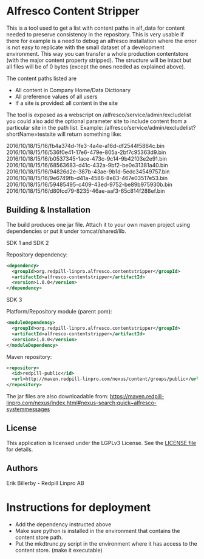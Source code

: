 # Alfresco Content Stripper

This is a tool used to get a list with content paths in alf_data for content needed to preserve consistency in the repository.
This is very usable if there for example is a need to debug an alfresco installation where the error is not easy to replicate
with the small dataset of a development environment. This way you can transfer a whole production contentstore (with the major content property stripped). The structure will be intact but all files will be of 0 bytes (except the ones needed as explained above).

The content paths listed are 
 * All content in Company Home/Data Dictionary
 * All preference values of all users
 * If a site is provided: all content in the site
 
 The tool is exposed as a webscript on /alfresco/service/admin/excludelist you could also add the optional parameter site to
include content from a particular site in the path list. Example: /alfresco/service/admin/excludelist?shortName=testsite will return 
something like:

2016/10/18/15/16/fb4a374d-1fe3-4a4e-a16d-df2544f5864c.bin
2016/10/18/15/16/536f0e41-17e6-479e-805a-2bf7c95363d9.bin
2016/10/18/15/16/b0537345-1ace-473c-9c14-9b42f03e2e91.bin
2016/10/18/15/16/68563683-d41c-432a-9bf2-be0e31381a40.bin
2016/10/18/15/16/94826d2e-387b-43ae-9b1d-5edc34549757.bin
2016/10/18/15/16/9e6749fb-d41a-4586-8e83-467e03517e53.bin
2016/10/18/15/16/59485495-c409-43ed-9752-be89b975930b.bin
2016/10/18/15/16/d80fcd79-8235-46ae-aaf3-65c814f288ef.bin

Building & Installation
------------
The build produces one jar file. Attach it to your own maven project using dependencies or put it under tomcat/shared/lib.

SDK 1 and SDK 2

Repository dependency:
```xml
<dependency>
  <groupId>org.redpill-linpro.alfresco.contentstripper</groupId>
  <artifactId>alfresco-contentstripper</artifactId>
  <version>1.0.0</version>
</dependency>
```


SDK 3

Platform/Repository module (parent pom):
```xml
<moduleDependency>
  <groupId>org.redpill-linpro.alfresco.contentstripper</groupId>
  <artifactId>alfresco-contentstripper</artifactId>
  <version>1.0.0</version>
</moduleDependency>
```

Maven repository:
```xml
<repository>
  <id>redpill-public</id>
  <url>http://maven.redpill-linpro.com/nexus/content/groups/public</url>
</repository>
```

The jar files are also downloadable from: https://maven.redpill-linpro.com/nexus/index.html#nexus-search;quick~alfresco-systemmessages


License
-------

This application is licensed under the LGPLv3 License. See the [LICENSE file](LICENSE) for details.

Authors
-------

Erik Billerby - Redpill Linpro AB


# Instructions for deployment

 * Add the dependency instructed above
 * Make sure python is installed in the environment that contains the content store path.
 * Put the mkdtrunc.py script in the environment where it has access to the content store. (make it executable)
 
  
 
